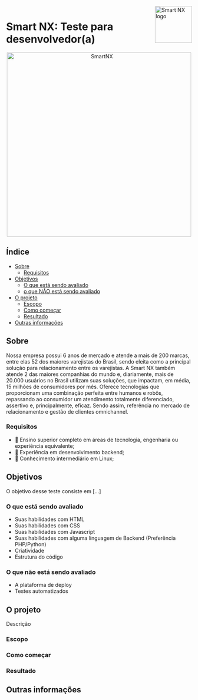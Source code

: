 <a href="https://smartnx.com/">
    <img src="https://i.imgur.com/lJbJFCs.png" alt="Smart NX logo" title="Smart NX" align="right" height="100" />
</a>

Smart NX: Teste para desenvolvedor(a)
======================

<p align="center">
  <a href="http://www.smartnx.com">
      <img src="https://www.smartnx.com/site20/wp-content/uploads/2020/07/timesmartnx.png" alt="SmartNX" width="500px"/>
  </a>
</p>

## Índice

- [Sobre](#sobre)
    - [Requisitos](#requisitos)
- [Objetivos](#objetivos)
    - [O que está sendo avaliado](#o-que-está-sendo-avaliado)
    - [o que NÃO está sendo avaliado](#o-que-não-está-sendo-avaliado)
- [O projeto](#o-projeto)
    - [Escopo](#escopo)
    - [Como começar](#como-comecar)
    - [Resultado](#resultado)
- [Outras informações](#outras-informações)

## Sobre

Nossa empresa possui 6 anos de mercado e atende a mais de 200 marcas, entre elas 52 dos maiores varejistas do Brasil, sendo eleita como a principal solução para relacionamento entre os varejistas. A Smart NX também atende 2 das maiores companhias do mundo e, diariamente, mais de 20.000 usuários no Brasil utilizam suas soluções, que impactam, em média, 15 milhões de consumidores por mês. Oferece tecnologias que proporcionam uma combinação perfeita entre humanos e robôs, repassando ao consumidor um atendimento totalmente diferenciado, assertivo e, principalmente, eficaz. Sendo assim, referência no mercado de relacionamento e gestão de clientes omnichannel.

### Requisitos

* 🚀 Ensino superior completo em áreas de tecnologia, engenharia ou experiência equivalente;
* 🚀 Experiência em desenvolvimento backend;
* 🚀 Conhecimento intermediário em Linux;

## Objetivos

O objetivo desse teste consiste em [...]

### O que está sendo avaliado

* Suas habilidades com HTML
* Suas habilidades com CSS
* Suas habilidades com Javascript
* Suas habilidades com alguma linguagem de Backend (Preferência PHP/Python)
* Criatividade
* Estrutura do código

### O que não está sendo avaliado

- A plataforma de deploy 
- Testes automatizados

## O projeto

Descrição

### Escopo

### Como começar

### Resultado

## Outras informações
